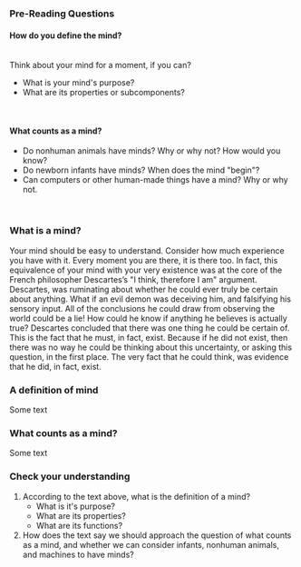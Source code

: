 ### Pre-Reading Questions

#### How do you define the mind?
<br>
Think about your mind for a moment, if you can?

 - What is your mind's purpose?
 - What are its properties or subcomponents? 
 
<br>

#### What counts as a mind?
<ul>
    <li>Do nonhuman animals have minds? Why or why not? How would you know?
    <li>Do newborn infants have minds? When does the mind "begin"?
    <li>Can computers or other human-made things have a mind? Why or why not.
</ul>
<br>

### What is a mind?
Your mind should be easy to understand. Consider how much experience you have with it. 
Every moment you are there, it is there too. 
In fact, this equivalence of your mind with your very existence was at the core of the French philosopher Descartes’s "I think, therefore I am" argument.
Descartes, was ruminating about whether he could ever truly be certain about anything. 
What if an evil demon was deceiving him, and falsifying his sensory input. 
All of the conclusions he could draw from observing the world could be a lie!
How could he know if anything he believes is actually true?
Descartes concluded that there was one thing he could be certain of.
This is the fact that he must, in fact, exist. 
Because if he did not exist, then there was no way he could be thinking about this uncertainty, or asking this question, in the first place.
The very fact that he could think, was evidence that he did, in fact, exist.
<br>

### A definition of mind
Some text
<br>

### What counts as a mind?
Some text
<br>

### Check your understanding
<ol>
    <li>According to the text above, what is the definition of a mind?
    <ul>
        <li>What is it's purpose?
        <li>What are its properties?
        <li>What are its functions?
    </ul>
    <li>How does the text say we should approach the question of what counts as a mind, and whether we can consider infants,
        nonhuman animals, and machines to have minds?
<ul>

